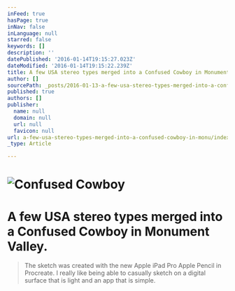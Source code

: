 ```yaml
---
inFeed: true
hasPage: true
inNav: false
inLanguage: null
starred: false
keywords: []
description: ''
datePublished: '2016-01-14T19:15:27.023Z'
dateModified: '2016-01-14T19:15:22.239Z'
title: A few USA stereo types merged into a Confused Cowboy in Monument Valley.
author: []
sourcePath: _posts/2016-01-13-a-few-usa-stereo-types-merged-into-a-confused-cowboy-in-monu.md
published: true
authors: []
publisher:
  name: null
  domain: null
  url: null
  favicon: null
url: a-few-usa-stereo-types-merged-into-a-confused-cowboy-in-monu/index.html
_type: Article

---
```

# ![Confused Cowboy](https://s3-us-west-2.amazonaws.com/the-grid-img/p/ce1cd8fc090b1d40759b55f9640533e5bec54a99.png)

# A few USA stereo types merged into a Confused Cowboy in Monument Valley.

> The sketch was created with the new Apple iPad Pro Apple Pencil in  Procreate. I really like being able to casually sketch on a digital surface that is light and an app that is simple.
